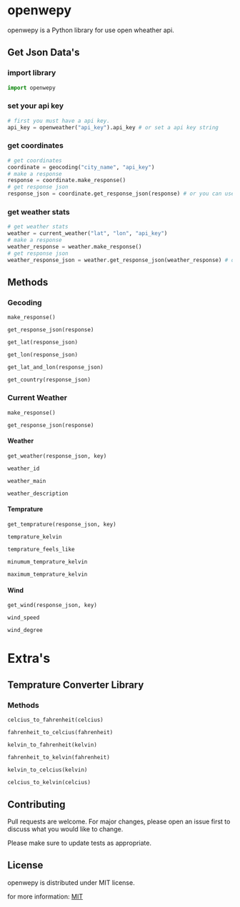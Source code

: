 # openwepy

openwepy is a Python library for use open wheather api.

## Get Json Data's

### import library
```python
import openwepy
```

### set your api key
``` python
# first you must have a api key.
api_key = openweather("api_key").api_key # or set a api key string
```

### get coordinates
``` python
# get coordinates
coordinate = geocoding("city_name", "api_key")
# make a response
response = coordinate.make_response()
# get response json
response_json = coordinate.get_response_json(response) # or you can use "response.json()"
```

### get weather stats
``` python
# get weather stats
weather = current_weather("lat", "lon", "api_key")
# make a response
weather_response = weather.make_response()
# get response json
weather_response_json = weather.get_response_json(weather_response) # or you can use "weather_response.json()"
```

## Methods
### Gecoding

```
make_response()
```
```
get_response_json(response)
```
```
get_lat(response_json)
```
```
get_lon(response_json)
```
```
get_lat_and_lon(response_json)
```
```
get_country(response_json)
```

### Current Weather

```
make_response()
```
```
get_response_json(response)
```
#### Weather
```
get_weather(response_json, key)
```
```
weather_id
```
```
weather_main
```
```
weather_description
```

#### Temprature
```
get_temprature(response_json, key)
```
```
temprature_kelvin
```
```
temprature_feels_like
```
```
minumum_temprature_kelvin
```
```
maximum_temprature_kelvin
```

#### Wind
```
get_wind(response_json, key)
```
```
wind_speed
```
```
wind_degree
```

# Extra's
## Temprature Converter Library
### Methods
```
celcius_to_fahrenheit(celcius)
```
```
fahrenheit_to_celcius(fahrenheit)
```
```
kelvin_to_fahrenheit(kelvin)
```
```
fahrenheit_to_kelvin(fahrenheit)
```
```
kelvin_to_celcius(kelvin)
```
```
celcius_to_kelvin(celcius)
```

## Contributing
Pull requests are welcome. For major changes, please open an issue first to discuss what you would like to change.

Please make sure to update tests as appropriate.

## License
openwepy is distributed under MIT license.

for more information:
[MIT](https://choosealicense.com/licenses/mit/)
